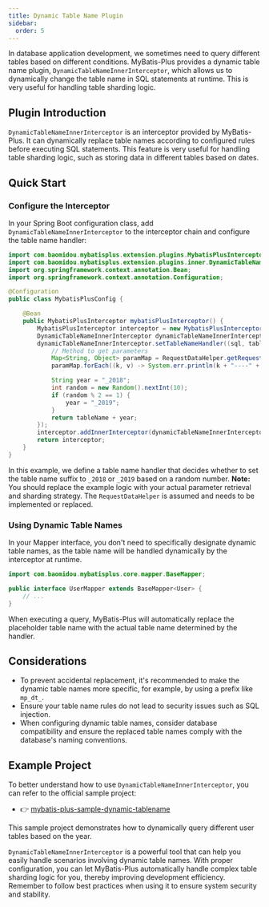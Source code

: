 ```yaml
---
title: Dynamic Table Name Plugin
sidebar:
  order: 5
---
```


In database application development, we sometimes need to query different tables based on different conditions. MyBatis-Plus provides a dynamic table name plugin, `DynamicTableNameInnerInterceptor`, which allows us to dynamically change the table name in SQL statements at runtime. This is very useful for handling table sharding logic.

## Plugin Introduction

`DynamicTableNameInnerInterceptor` is an interceptor provided by MyBatis-Plus. It can dynamically replace table names according to configured rules before executing SQL statements. This feature is very useful for handling table sharding logic, such as storing data in different tables based on dates.

## Quick Start

### Configure the Interceptor

In your Spring Boot configuration class, add `DynamicTableNameInnerInterceptor` to the interceptor chain and configure the table name handler:

```java
import com.baomidou.mybatisplus.extension.plugins.MybatisPlusInterceptor;
import com.baomidou.mybatisplus.extension.plugins.inner.DynamicTableNameInnerInterceptor;
import org.springframework.context.annotation.Bean;
import org.springframework.context.annotation.Configuration;

@Configuration
public class MybatisPlusConfig {

    @Bean
    public MybatisPlusInterceptor mybatisPlusInterceptor() {
        MybatisPlusInterceptor interceptor = new MybatisPlusInterceptor();
        DynamicTableNameInnerInterceptor dynamicTableNameInnerInterceptor = new DynamicTableNameInnerInterceptor();
        dynamicTableNameInnerInterceptor.setTableNameHandler((sql, tableName) -> {
            // Method to get parameters
            Map<String, Object> paramMap = RequestDataHelper.getRequestData();
            paramMap.forEach((k, v) -> System.err.println(k + "----" + v));

            String year = "_2018";
            int random = new Random().nextInt(10);
            if (random % 2 == 1) {
                year = "_2019";
            }
            return tableName + year;
        });
        interceptor.addInnerInterceptor(dynamicTableNameInnerInterceptor);
        return interceptor;
    }
}
```

In this example, we define a table name handler that decides whether to set the table name suffix to `_2018` or `_2019` based on a random number. **Note:** You should replace the example logic with your actual parameter retrieval and sharding strategy. The `RequestDataHelper` is assumed and needs to be implemented or replaced.

### Using Dynamic Table Names

In your Mapper interface, you don't need to specifically designate dynamic table names, as the table name will be handled dynamically by the interceptor at runtime.

```java
import com.baomidou.mybatisplus.core.mapper.BaseMapper;

public interface UserMapper extends BaseMapper<User> {
    // ... 
}
```

When executing a query, MyBatis-Plus will automatically replace the placeholder table name with the actual table name determined by the handler.

## Considerations

- To prevent accidental replacement, it's recommended to make the dynamic table names more specific, for example, by using a prefix like `mp_dt_`.
- Ensure your table name rules do not lead to security issues such as SQL injection.
- When configuring dynamic table names, consider database compatibility and ensure the replaced table names comply with the database's naming conventions.

## Example Project

To better understand how to use `DynamicTableNameInnerInterceptor`, you can refer to the official sample project:

- 👉 [mybatis-plus-sample-dynamic-tablename](https://gitee.com/baomidou/mybatis-plus-samples/tree/master/mybatis-plus-sample-dynamic-tablename)

This sample project demonstrates how to dynamically query different user tables based on the year.

`DynamicTableNameInnerInterceptor` is a powerful tool that can help you easily handle scenarios involving dynamic table names. With proper configuration, you can let MyBatis-Plus automatically handle complex table sharding logic for you, thereby improving development efficiency. Remember to follow best practices when using it to ensure system security and stability.
